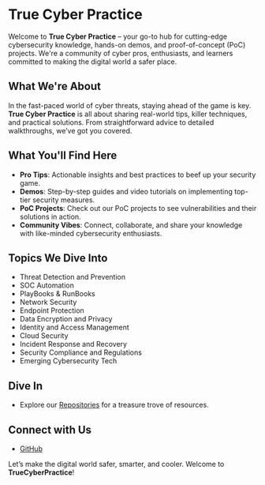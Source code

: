 <!--

# True Cyber Tips

Welcome to **True Cyber Tips**, a collaborative community dedicated to sharing practical cybersecurity tips, demonstrations, and proof-of-concept (PoC) projects. Our goal is to empower individuals and organizations with the knowledge and tools needed to protect themselves in the digital world.

## About Us

In an ever-evolving cyber landscape, staying informed and prepared is crucial. **True Cyber Tips** is a community-driven initiative where cybersecurity professionals, enthusiasts, and learners come together to share real-world advice, techniques, and solutions. We focus on providing actionable tips and detailed demonstrations to help you enhance your cybersecurity posture.

## What We Offer

- **Cybersecurity Tips**: Practical advice and best practices to safeguard your digital assets.
- **Demonstrations**: Step-by-step guides and video tutorials on implementing security measures.
- **Proof-of-Concept Projects (PoCs)**: Explore PoC projects that showcase vulnerabilities and their mitigations.
- **Community Collaboration**: Engage with other members, contribute to discussions, and share your expertise.

## Topics We Cover

- Threat Detection and Prevention
- Network Security
- Endpoint Protection
- Data Encryption and Privacy
- Identity and Access Management
- Cloud Security
- Incident Response and Recovery
- Security Compliance and Regulations
- Emerging Technologies in Cybersecurity

## Get Started

- Explore our [Repositories](https://github.com/TrueCyberTips) to find valuable resources.

## Connect With Us

- [GitHub](https://github.com/TrueCyberTips)

- [Twitter](https://twitter.com/TrueCyberTips)
- [LinkedIn](https://linkedin.com/company/TrueCyberTips)


Together, let's build a safer and more secure digital world. Welcome to **True Cyber Tips**!
-->


# True Cyber Practice

Welcome to **True Cyber Practice** – your go-to hub for cutting-edge cybersecurity knowledge, hands-on demos, and proof-of-concept (PoC) projects. We're a community of cyber pros, enthusiasts, and learners committed to making the digital world a safer place.

## What We're About

In the fast-paced world of cyber threats, staying ahead of the game is key. **True Cyber Practice** is all about sharing real-world tips, killer techniques, and practical solutions. From straightforward advice to detailed walkthroughs, we’ve got you covered.

## What You'll Find Here

- **Pro Tips**: Actionable insights and best practices to beef up your security game.
- **Demos**: Step-by-step guides and video tutorials on implementing top-tier security measures.
- **PoC Projects**: Check out our PoC projects to see vulnerabilities and their solutions in action.
- **Community Vibes**: Connect, collaborate, and share your knowledge with like-minded cybersecurity enthusiasts.

## Topics We Dive Into

- Threat Detection and Prevention
- SOC Automation
- PlayBooks & RunBooks
- Network Security
- Endpoint Protection
- Data Encryption and Privacy
- Identity and Access Management
- Cloud Security
- Incident Response and Recovery
- Security Compliance and Regulations
- Emerging Cybersecurity Tech

## Dive In

- Explore our [Repositories](https://github.com/TrueCyberPractice) for a treasure trove of resources.

## Connect with Us

- [GitHub](https://github.com/TrueCyberPractice)
<!--
- [Twitter](https://twitter.com/TrueCyberTips)
- [LinkedIn](https://linkedin.com/company/TrueCyberTips)
-->

Let’s make the digital world safer, smarter, and cooler. Welcome to **TrueCyberPractice**!

